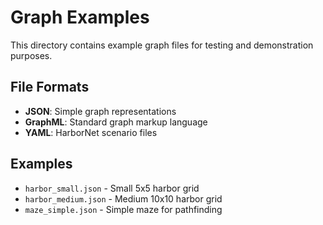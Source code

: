 # Graph Examples

This directory contains example graph files for testing and demonstration purposes.

## File Formats

- **JSON**: Simple graph representations
- **GraphML**: Standard graph markup language
- **YAML**: HarborNet scenario files

## Examples

- `harbor_small.json` - Small 5x5 harbor grid
- `harbor_medium.json` - Medium 10x10 harbor grid  
- `maze_simple.json` - Simple maze for pathfinding
